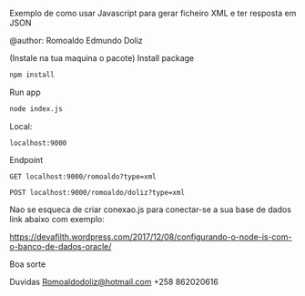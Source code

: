 Exemplo de como usar Javascript para gerar ficheiro XML e ter resposta em JSON

@author: Romoaldo Edmundo Doliz

(Instale na tua maquina o pacote) Install package
```bash
npm install
```

Run app 
```bash
node index.js
```


Local: 
```
localhost:9000
```


Endpoint
```
GET localhost:9000/romoaldo?type=xml
```

```
POST localhost:9000/romoaldo/doliz?type=xml
```

Nao se esqueca de criar conexao.js para conectar-se a sua base de dados link abaixo com exemplo:

https://devafilth.wordpress.com/2017/12/08/configurando-o-node-js-com-o-banco-de-dados-oracle/

Boa sorte

Duvidas 
Romoaldodoliz@hotmail.com
+258 862020616
